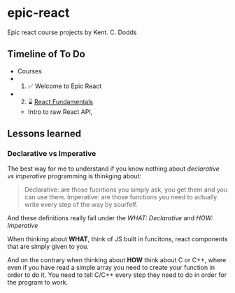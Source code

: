 # epic-react
Epic react course projects by Kent. C. Dodds


## Timeline of To Do
- Courses
- 1. ✅  Welcome to Epic React
- 2. ⌛️ [React Fundamentals](https://github.com/kentcdodds/react-fundamentals)
    - Intro to raw React API, 




## Lessons learned

### Declarative vs Imperative

The best way for me to understand if you know nothing about *declarative vs imperative* programming is thinkging about:

> Declarative: are those fucntions you simply ask, you get them and you can use them.
> Imperative: are those functions you need to actually write every step of the way by sourfelf.

And these definitions really fall under the *WHAT: Declarative* and *HOW: Imperative*

When thinking about **WHAT**, think of JS built in funcitons, react components that are simply given to you.

And on the contrary when thinking about **HOW** think about C or C++, where even if you have read a simple array you need to create 
your function in order to do it. You need to tell C/C++ every step they need to do in order for the program to work. 